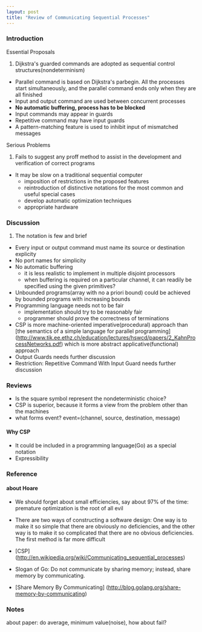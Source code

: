 ```yaml
---
layout: post
title: "Review of Communicating Sequential Processes"
---
```

### Introduction
Essential Proposals
1. Dijkstra's guarded commands are adopted as sequential control structures(nondeterminism)
- Parallel command is based on Dijkstra's parbegin. All the processes start simultaneously, and the parallel command ends only when they are all finished
- Input and output command are used between concurrent processes
- **No automatic buffering, process has to be blocked**
- Input commands may appear in guards
- Repetitive command may have input guards
- A pattern-matching feature is used to inhibit input of mismatched messages

Serious Problems
1. Fails to suggest any proff method to assist in the development and verification of correct programs
- It may be slow on a traditional sequential computer
    * imposition of restrictions in the proposed features
    * reintroduction of distinctive notations for the most common and useful special cases
    * develop automatic optimization techniques
    * appropriate hardware

### Discussion
1. The notation is few and brief
- Every input or output command must name its source or destination explicity
- No port names for simplicity
- No automatic buffering
    * it is less realistic to implement in multiple disjoint processors
    * when buffering is required on a particular channel, it can readily be specified using the given primitives?
- Unbounded programs(array with no a priori bound) could be achieved by bounded programs with increasing bounds
- Programming language needs not to be fair
    * implementation should try to be reasonably fair
    * programmer should prove the correctness of terminations
- CSP is more machine-oriented imperative(procedural) approach than [the semantics of a simple language for parallel programming] (http://www.tik.ee.ethz.ch/education/lectures/hswcd/papers/2_KahnProcessNetworks.pdf) which is more abstract applicative(functional) approach
- Output Guards needs further discussion
- Restriction: Repetitive Command With Input Guard needs further discussion

### Reviews
* Is the square symbol represent the nondeterministic choice?
* CSP is superior, because it forms a view from the problem other than the machines
* what forms event? event=(channel, source, destination, message)
#### Why CSP
* It could be included in a programming language(Go) as a special notation
* Expressibility

### Reference
#### about Hoare
* We should forget about small efficiencies, say about 97% of the time: premature optimization is the root of all evil
* There are two ways of constructing a software design: One way is to make it so simple that there are obviously no deficiencies, and the other way is to make it so complicated that there are no obvious deficiencies. The first method is far more difficult

* [CSP] (http://en.wikipedia.org/wiki/Communicating_sequential_processes)
* Slogan of Go: Do not communicate by sharing memory; instead, share memory by communicating.
* [Share Memory By Communicating] (http://blog.golang.org/share-memory-by-communicating)

### Notes
about paper: do average, minimum value(noise), how about fail?
